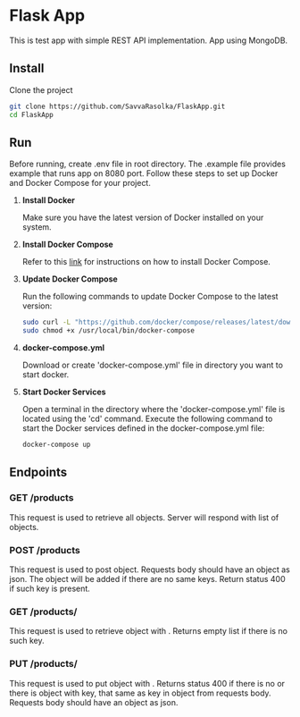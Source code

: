# Flask App

This is test app with simple REST API implementation. App using MongoDB.

## Install

Clone the project
```bash
git clone https://github.com/SavvaRasolka/FlaskApp.git
cd FlaskApp
```

## Run

Before running, create .env file in root directory. The .example file provides example that runs app on 8080 port.
Follow these steps to set up Docker and Docker Compose for your project.

1. **Install Docker**

   Make sure you have the latest version of Docker installed on your system.

2. **Install Docker Compose**

   Refer to this [link](https://www.digitalocean.com/community/tutorials/how-to-install-and-use-docker-compose-on-centos-7) for instructions on how to install Docker Compose.

3. **Update Docker Compose**

   Run the following commands to update Docker Compose to the latest version:

   ```bash
   sudo curl -L "https://github.com/docker/compose/releases/latest/download/docker-compose-$(uname -s)-$(uname -m)" -o /usr/local/bin/docker-compose
   sudo chmod +x /usr/local/bin/docker-compose
   ```
   
4. **docker-compose.yml**

   Download or create 'docker-compose.yml' file in directory you want to start docker.
   
5. **Start Docker Services**

   Open a terminal in the directory where the 'docker-compose.yml' file is located using the 'cd' command.
   Execute the following command to start the Docker services defined in the docker-compose.yml file:
   ```bash
   docker-compose up
   ```

## Endpoints

### GET /products

This request is used to retrieve all objects. Server will respond with list of objects.

### POST /products

This request is used to post object. Requests body should have an object as json. The object will be added if there are no same keys. Return status 400 if such key is present.

### GET /products/<key>

This request is used to retrieve object with <key>. Returns empty list if there is no such key.

### PUT /products/<key>

This request is used to put object with <key>. Returns status 400 if there is no <key> or there is object with key, that same as key in object from requests body. Requests body should have an object as json.
